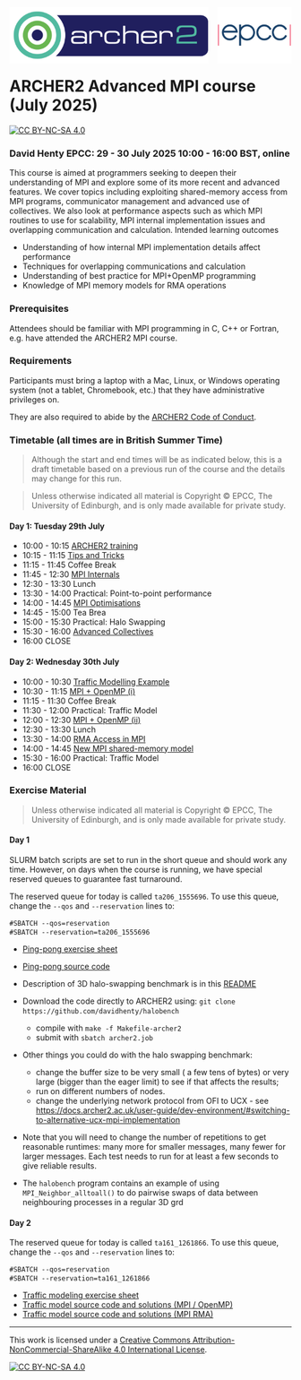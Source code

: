 <img src="./images/Archer2_logo.png" width="355" height="100"
align="left"> <img src="./images/epcc_logo.jpg" align="right"
width="133" height="100">

<br /><br /><br /><br /><br />

# ARCHER2 Advanced MPI course (July 2025)

[![CC BY-NC-SA 4.0][cc-by-nc-sa-shield]][cc-by-nc-sa]

<h3>David Henty EPCC: 29 - 30 July 2025 10:00 - 16:00 BST, online</h3>

This course is aimed at programmers seeking to deepen their
understanding of MPI and explore some of its more recent and advanced
features. We cover topics including exploiting shared-memory access
from MPI programs, communicator management and advanced use of
collectives. We also look at performance aspects such as which MPI
routines to use for scalability, MPI internal implementation issues
and overlapping communication and calculation.  Intended learning
outcomes

*  Understanding of how internal MPI implementation details affect performance
*  Techniques for overlapping communications and calculation
*  Understanding of best practice for MPI+OpenMP programming
*  Knowledge of MPI memory models for RMA operations

<h3>Prerequisites</h3>

Attendees should be familiar with MPI programming in C, C++ or
Fortran, e.g. have attended the ARCHER2 MPI course.

<h3>Requirements</h3>

Participants must bring a laptop with a Mac, Linux, or Windows
operating system (not a tablet, Chromebook, etc.) that they have
administrative privileges on.

They are also required to abide by the [ARCHER2 Code of Conduct](https://www.archer2.ac.uk/about/policies/code-of-conduct.html).

<h3>Timetable (all times are in British Summer Time)</h3>

<p><blockquote>Although the start and end times will be as indicated below, this is a draft timetable based on
a previous run of the course and the details may change for this run.
</blockquote></p>

<p><blockquote>Unless otherwise indicated all material is Copyright
&copy; EPCC, The University of Edinburgh, and is only made available
for private study. </blockquote></p>

<h4>Day 1: Tuesday 29th July</h4>

 *   10:00 - 10:15 <a href="https://github.com/EPCCed/archer2-AMPP-2025-07-29/raw/main/slides/L00-ARCHER2-Intro.pdf">ARCHER2 training</a>
 *   10:15 - 11:15 <a href="https://github.com/EPCCed/archer2-AMPP-2025-07-29/raw/main/slides/L12-tipsandtricks.pdf">Tips and Tricks</a>
 *   11:15 - 11:45 Coffee Break
 *   11:45 - 12:30 <a href="https://github.com/EPCCed/archer2-AMPP-2025-07-29/raw/main/slides/MPI-Internals.pdf">MPI Internals</a>
 *   12:30 - 13:30 Lunch
 *   13:30 - 14:00 Practical: Point-to-point performance
 *   14:00 - 14:45 <a href="https://github.com/EPCCed/archer2-AMPP-2025-07-29/raw/main/slides/MPI-Optimisation-ARCHER2.pdf">MPI Optimisations</a>
 *   14:45 - 15:00 Tea Brea
 *   15:00 - 15:30 Practical: Halo Swapping
  *  15:30 - 16:00  <a href="https://github.com/EPCCed/archer2-AMPP-2025-07-29/raw/main/slides/AMPP-Advanced-Collectives.pdf">Advanced Collectives<a>
 *   16:00 CLOSE

<h4>Day 2: Wednesday 30th July</h4>

 *   10:00 - 10:30 <a href="https://github.com/EPCCed/archer2-AMPP-2025-07-29/raw/main/slides/E01-traffic.pdf">Traffic Modelling Example<a>
  *  10:30 - 11:15 <a href="https://github.com/EPCCed/archer2-AMPP-2025-07-29/raw/main/slides/L06-MPIandOpenMP.pdf">MPI + OpenMP (i)<a>
 *   11:15 - 11:30 Coffee Break
 *   11:30 - 12:00 Practical: Traffic Model
 *   12:00 - 12:30 <a href="https://github.com/EPCCed/archer2-AMPP-2025-07-29/raw/main/slides/L06-MPIandOpenMP.pdf">MPI + OpenMP (ii)<a>
 *   12:30 - 13:30 Lunch
 *   13:30 - 14:00 <a href="https://github.com/EPCCed/archer2-AMPP-2025-07-29/raw/main/slides/IntroRMA.pdf">RMA Access in MPI</a>
 *   14:00 - 14:45 <a href="https://github.com/EPCCed/archer2-AMPP-2025-07-29/raw/main/slides/SharedMemoryRMA.pdf">New MPI shared-memory model</a>
 *   15:30 - 16:00 Practical: Traffic Model
 *   16:00 CLOSE

<h3>Exercise Material</h3>

<p><blockquote>Unless otherwise indicated all material is Copyright &copy; EPCC, The University of Edinburgh, and is only made available for private study. </blockquote></p>

<h4>Day 1</h4>

SLURM batch scripts are set to run in the short queue and should work any time. However, on days when the course is running, we have
special reserved queues to guarantee fast turnaround.

The reserved queue for today is called `ta206_1555696`. To use this queue, change the `--qos` and `--reservation` lines to:
````
#SBATCH --qos=reservation
#SBATCH --reservation=ta206_1555696
````

 * <a href="https://github.com/EPCCed/archer2-AMPP-2025-07-29/raw/main/exercises/ARCHER2-pingpong.pdf">Ping-pong exercise sheet</a>
 * <a href="https://github.com/EPCCed/archer2-AMPP-2025-07-29/raw/main/exercises/pingpong.tar">Ping-pong source code</a>
   
 * Description of 3D halo-swapping benchmark is in this <a href="https://github.com/davidhenty/halobench/">README</a>
 * Download the code directly to ARCHER2 using: `git clone https://github.com/davidhenty/halobench`
   - compile with `make -f Makefile-archer2`
   - submit with `sbatch archer2.job`
 * Other things you could do with the halo swapping benchmark:
   - change the buffer size to be very small ( a few tens of bytes) or very large (bigger than the eager limit) to see if that affects the results;
   - run on different numbers of nodes.
   - change the underlying network protocol from OFI to UCX - see https://docs.archer2.ac.uk/user-guide/dev-environment/#switching-to-alternative-ucx-mpi-implementation
 * Note that you will need to change the number of repetitions to get reasonable runtimes: many more for smaller messages, many fewer for larger messages. Each test needs to run for at least a few seconds to give reliable results.
   
 * The `halobench` program contains an example of using
   `MPI_Neighbor_alltoall()` to do pairwise swaps of data between neighbouring processes in a regular 3D grd
<!--- * Tomorrows traffic modelling problem sheet also contains a final MPI exercise
  in Section 3 to replace point-to-point boundary swapping with neighbourhood collectives. --->
 
<h4>Day 2</h4>

The reserved queue for today is called `ta161_1261866`. To use this queue, change the `--qos` and `--reservation` lines to:
````
#SBATCH --qos=reservation
#SBATCH --reservation=ta161_1261866
````

 * <a href="https://github.com/EPCCed/archer2-AMPP-2025-07-29/raw/main/exercises/traffic-advmpi.pdf">Traffic modeling exercise sheet</a>
 * <a href="https://github.com/EPCCed/archer2-AMPP-2025-07-29/raw/main/exercises/traffic.tar">Traffic model source code and solutions (MPI / OpenMP)</a>
  * <a href="https://github.com/EPCCed/archer2-AMPP-2025-07-29/raw/main/exercises/traffic-RMA.tar">Traffic model source code and solutions (MPI RMA)</a>

---

This work is licensed under a
[Creative Commons Attribution-NonCommercial-ShareAlike 4.0 International License][cc-by-nc-sa].

[cc-by-nc-sa]: http://creativecommons.org/licenses/by-nc-sa/4.0/
[cc-by-nc-sa-image]: https://licensebuttons.net/l/by-nc-sa/4.0/88x31.png
[cc-by-nc-sa-shield]: https://img.shields.io/badge/License-CC%20BY--NC--SA%204.0-lightgrey.svg

[![CC BY-NC-SA 4.0][cc-by-nc-sa-image]][cc-by-nc-sa]

